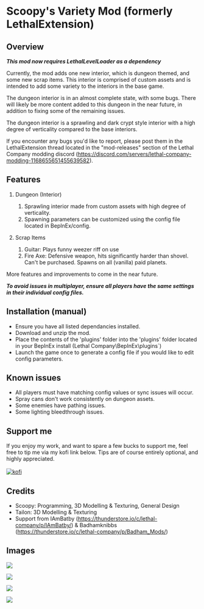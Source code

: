 # Scoopy's Variety Mod (formerly LethalExtension)

## Overview

***This mod now requires LethalLevelLoader as a dependency***

Currently, the mod adds one new interior, which is dungeon themed, and some new scrap items. This interior is comprised of custom assets and is intended to add some variety to the interiors in the base game. 

The dungeon interior is in an almost complete state, with some bugs. There will likely be more content added to this dungeon in the near future, in addition to fixing some of the remaining issues.

The dungeon interior is a sprawling and dark crypt style interior with a high degree of verticality compared to the base interiors. 

If you encounter any bugs you'd like to report, please post them in the LethalExtension thread located in the "mod-releases" section of the Lethal Company modding discord (https://discord.com/servers/lethal-company-modding-1168655651455639582).

## Features
1. Dungeon (Interior)
	1. Sprawling interior made from custom assets with high degree of verticality.
	2. Spawning parameters can be customized using the config file located in BepInEx/config.

2. Scrap Items
	1. Guitar: Plays funny weezer riff on use
	2. Fire Axe: Defensive weapon, hits significantly harder than shovel. Can't be purchased. Spawns on all (vanilla) paid planets.
	
More features and improvements to come in the near future.

***To avoid issues in multiplayer, ensure all players have the same settings in their individual config files.***

## Installation (manual)
- Ensure you have all listed dependancies installed.
- Download and unzip the mod.
- Place the contents of the 'plugins' folder into the 'plugins' folder located in your BepInEx install (Lethal Company\BepInEx\plugins`)
- Launch the game once to generate a config file if you would like to edit config parameters.

## Known issues
- All players must have matching config values or sync issues will occur.
- Spray cans don't work consistently on dungeon assets.
- Some enemies have pathing issues.
- Some lighting bleedthrough issues.

## Support me
If you enjoy my work, and want to spare a few bucks to support me, feel free to tip me via my kofi link below. Tips are of course entirely optional, and highly appreciated.\
\
[![kofi](https://az743702.vo.msecnd.net/cdn/kofi3.png?v=0)](https://ko-fi.com/scoopylc)

## Credits
- Scoopy: Programming, 3D Modelling & Texturing, General Design
- Tailon: 3D Modelling & Texturing
- Support from IAmBatby (https://thunderstore.io/c/lethal-company/p/IAmBatby/) & Badhamknibbs (https://thunderstore.io/c/lethal-company/p/Badham_Mods/)

## Images
![](https://i.imgur.com/AI4lRFy.jpg)

![](https://i.imgur.com/o93yarY.jpg)

![](https://i.imgur.com/ID54iJT.jpg)

![](https://i.imgur.com/8g8W89m.jpg)
